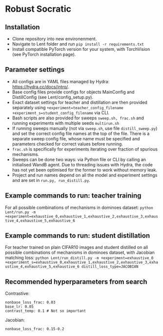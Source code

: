 # Robust Socratic

## Installation
- Clone repository into new environenment. 
- Navigate to Lent folder and run
```pip install -r requirements.txt```
- Install compatible PyTorch version for your system, with TorchVision (see PyTorch installation page).

## Parameter settings
- All configs are in YAML files managed by Hydra: https://hydra.cc/docs/intro/.
- Base config files provide configs for objects MainConfig and DistillConfig (see Lent/config_setup.py).
- Exact dataset settings for teacher and distillation are then provided separately using `+experiment=teacher_config_filename +experiment_s=student_config_filename` via CLI.
- Bash scripts are also provided for sweeps `sweep.sh, frac.sh` and running experiments with multiple seeds  `multirun.sh`
-   If running sweeps manually (not via `sweep.sh`, use file `distill_sweep.py`) and set the correct config file names at the top of the file.  There is a separate sweep config file, whose name must be specified and parameters checked for correct values before running.
-   `frac.sh` is specifically for experiments iterating over fraction of spurious mechanisms.
-   Sweeps can be done two ways: via Python file or CLI by calling an initialised WandB agent. Due to threading issues with Hydra, the code has not yet been optimised for the former to work without memory leak.
- Project and run names depend on all the model and experiment settings and are set in `run.py, run_distill.py`.

## Example commands to run: teacher training
For all possible combinations of mechanisms in dominoes dataset:
```python Lent/run.py -m +experiment=exhaustive_0,exhaustive_1,exhaustive_2,exhaustive_3,exhaustive_4,exhaustive_5,exhaustive_6```

## Example commands to run: student distillation
For teacher trained on plain CIFAR10 images and student distilled on all possible combinations of mechanisms in dominoes dataset, with Jacobian matching loss:
```python Lent/run_distill.py -m +experiment=exhaustive_0 +experiment_s=exhaustive_0,exhaustive_1,exhaustive_2,exhaustive_3,exhaustive_4,exhaustive_5,exhaustive_6 distill_loss_type=JACOBIAN```


## Recommended hyperparameters from search
Contrastive:
```
nonbase_loss_frac: 0.03
base_lr: 0.05
contrast_temp: 0.1 # Not so important
```
Jacobian:
```
nonbase_loss_frac: 0.15-0.2
```
